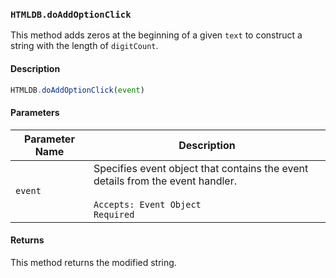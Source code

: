 ### `HTMLDB.doAddOptionClick`

This method adds zeros at the beginning of a given `text` to construct a string with the length of `digitCount`.

#### Description

```javascript
HTMLDB.doAddOptionClick(event)
```

#### Parameters

| Parameter Name             | Description                               |
| -------------------------- | ----------------------------------------- |
| `event` | Specifies event object that contains the event details from the event handler.<br><br>`Accepts: Event Object`<br>`Required` |

#### Returns

This method returns the modified string.